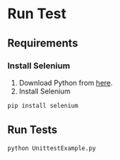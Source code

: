 # Run Test

## Requirements

### Install Selenium

1. Download Python from [here](https://www.python.org/downloads/).
2. Install Selenium
```shell
pip install selenium
```

### 

## Run Tests
```shell
python UnittestExample.py 
```
